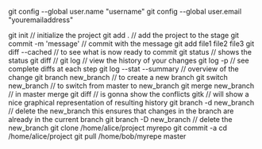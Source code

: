 git config --global user.name "username"
git config --global user.email "youremailaddress"

git init // initialize the project
git add . // add the project to the stage
git commit -m 'message' // commit with the message
git add file1 file2 file3
git diff --cached // to see what is now ready to commit 
git status // shows the status
git diff // 
git log // view the history of your changes
git log -p // see complete diffs at each step
git log --stat --summary // overview of the change 
git branch new_branch // to create a new branch
git switch new_branch // to switch from master to new_branch
git merge new_branch // in master merge
git diff // is gonna show the conflicts 
gitk // will show a nice graphical representation of resulting history
git branch -d new_branch // delete the new_branch this ensures that changes in the branch are already in the current branch
git branch -D new_branch // delete the new_branch
git clone /home/alice/project myrepo
git commit -a
cd /home/alice/project
git pull /home/bob/myrepe master


